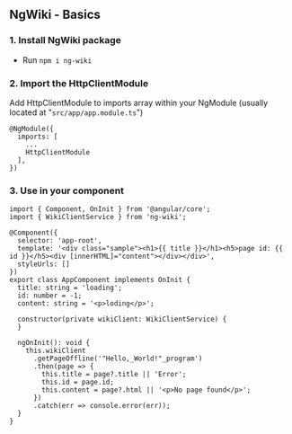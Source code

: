 ## NgWiki - Basics

### 1. Install NgWiki package

  * Run `npm i ng-wiki`

### 2. Import the HttpClientModule 

Add HttpClientModule to imports array within your NgModule (usually located at "`src/app/app.module.ts`")

```
@NgModule({
  imports: [
    ...
    HttpClientModule
  ],
})
```

### 3. Use in your component
```
import { Component, OnInit } from '@angular/core';
import { WikiClientService } from 'ng-wiki';

@Component({
  selector: 'app-root',
  template: '<div class="sample"><h1>{{ title }}</h1><h5>page id: {{ id }}</h5><div [innerHTML]="content"></div></div>',
  styleUrls: []
})
export class AppComponent implements OnInit {
  title: string = 'loading';
  id: number = -1;
  content: string = '<p>loding</p>';
  
  constructor(private wikiClient: WikiClientService) {
  }

  ngOnInit(): void {
    this.wikiClient
      .getPageOffline('"Hello,_World!"_program')
      .then(page => {
        this.title = page?.title || 'Error';
        this.id = page.id;
        this.content = page?.html || '<p>No page found</p>';
      })
      .catch(err => console.error(err));
  }
}

```







